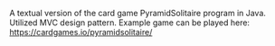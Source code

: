 A textual version of the card game PyramidSolitaire program in Java.
Utilized MVC design pattern.
Example game can be played here: https://cardgames.io/pyramidsolitaire/
